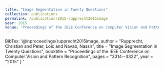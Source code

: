 ```yaml
---
title: "Image Segmentation in Twenty Questions"
collection: publications
permalink: /publication/2015-rupprecht2015image
year: 2015
venue: 'Proceedings of the IEEE Conference on Computer Vision and Pattern Recognition'
---
```

BibTex: '@inproceedings{rupprecht2015image,
    author = &quot;Rupprecht, Christian and Peter, Loic and Navab, Nassir&quot;,
    title = &quot;Image Segmentation in Twenty Questions&quot;,
    booktitle = &quot;Proceedings of the IEEE Conference on Computer Vision and Pattern Recognition&quot;,
    pages = &quot;3314--3322&quot;,
    year = &quot;2015&quot;
}
'